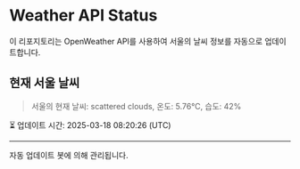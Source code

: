 
# Weather API Status

이 리포지토리는 OpenWeather API를 사용하여 서울의 날씨 정보를 자동으로 업데이트합니다.

## 현재 서울 날씨
> 서울의 현재 날씨: scattered clouds, 온도: 5.76°C, 습도: 42%

⏳ 업데이트 시간: 2025-03-18 08:20:26 (UTC)

---
자동 업데이트 봇에 의해 관리됩니다.
